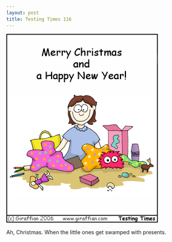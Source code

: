 ```yaml
---
layout: post
title: Testing Times 116
---
```

<img src="/images/tt0116.png">

Ah, Christmas. When the little ones get swamped with presents. 